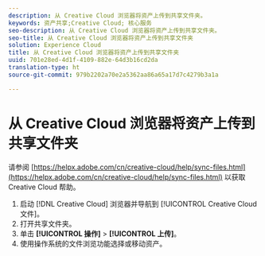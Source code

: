 ```yaml
---
description: 从 Creative Cloud 浏览器将资产上传到共享文件夹。
keywords: 资产共享;Creative Cloud; 核心服务
seo-description: 从 Creative Cloud 浏览器将资产上传到共享文件夹。
seo-title: 从 Creative Cloud 浏览器将资产上传到共享文件夹
solution: Experience Cloud
title: 从 Creative Cloud 浏览器将资产上传到共享文件夹
uuid: 701e28ed-4d1f-4109-882e-64d3b16cd2da
translation-type: ht
source-git-commit: 979b2202a70e2a5362aa86a65a17d7c4279b3a1a

---
```



# 从 Creative Cloud 浏览器将资产上传到共享文件夹

请参阅 [https://helpx.adobe.com/cn/creative-cloud/help/sync-files.html](https://helpx.adobe.com/cn/creative-cloud/help/sync-files.html) 以获取 Creative Cloud 帮助。

1. 启动 [!DNL Creative Cloud] 浏览器并导航到 [!UICONTROL Creative Cloud 文件]。
1. 打开共享文件夹。
1. 单击 **[!UICONTROL 操作]** &gt; **[!UICONTROL 上传]**。
1. 使用操作系统的文件浏览功能选择或移动资产。
